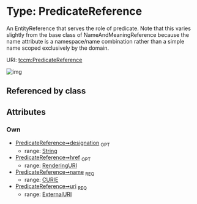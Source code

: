 
# Type: PredicateReference


An EntityReference that serves the role of predicate. Note that this varies slightly from the base class of NameAndMeaningReference because the name attribute is a namespace/name combination rather than a simple name scoped exclusively by the domain.

URI: [tccm:PredicateReference](https://hotecosystem.org/tccm/PredicateReference)


![img](http://yuml.me/diagram/nofunky;dir:TB/class/[PredicateReference&#124;uri:ExternalURI;name:CURIE;href:RenderingURI%20%3F;designation:string%20%3F])

## Referenced by class


## Attributes


### Own

 * [PredicateReference➞designation](PredicateReference_designation.md)  <sub>OPT</sub>
    * range: [String](types/String.md)
 * [PredicateReference➞href](PredicateReference_href.md)  <sub>OPT</sub>
    * range: [RenderingURI](types/RenderingURI.md)
 * [PredicateReference➞name](PredicateReference_name.md)  <sub>REQ</sub>
    * range: [CURIE](types/CURIE.md)
 * [PredicateReference➞uri](PredicateReference_uri.md)  <sub>REQ</sub>
    * range: [ExternalURI](types/ExternalURI.md)

